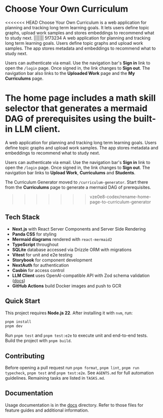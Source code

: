 # Choose Your Own Curriculum

<<<<<<< HEAD
Choose Your Own Curriculum is a web application for planning and tracking long term learning goals. It lets users define topic graphs, upload work samples and stores embeddings to recommend what to study next.
||||||| 5f73234
A web application for planning and tracking long term learning goals. Users define topic graphs and upload work samples. The app stores metadata and embeddings to recommend what to study next.

Users can authenticate via email. Use the navigation bar's **Sign in** link to open the `/login` page. Once signed in, the link changes to **Sign out**. The navigation bar also links to the **Uploaded Work** page and the **My Curriculums** page.

The home page includes a math skill selector that generates a mermaid DAG of prerequisites using the built-in LLM client.
=======
A web application for planning and tracking long term learning goals. Users define topic graphs and upload work samples. The app stores metadata and embeddings to recommend what to study next.

Users can authenticate via email. Use the navigation bar's **Sign in** link to open the `/login` page. Once signed in, the link changes to **Sign out**. The navigation bar links to **Upload Work**, **Curriculums** and **Students**.

The Curriculum Generator moved to `/curriculum-generator`. Start there from the **Curriculums** page to generate a mermaid DAG of prerequisites.
>>>>>>> vze0e8-codex/rename-home-page-to-curriculum-generator

## Tech Stack

- **Next.js** with React Server Components and Server Side Rendering
- **Panda CSS** for styling
- **Mermaid diagrams** rendered with `react-mermaid2`
- **TypeScript** throughout
- **SQLite** database accessed via Drizzle ORM with migrations
- **Vitest** for unit and e2e testing
- **Storybook** for component development
- **NextAuth** for authentication
- **Casbin** for access control
- **LLM Client** uses OpenAI-compatible API with Zod schema validation ([docs](app/src/llm/README.md))
- **GitHub Actions** build Docker images and push to GCR

## Quick Start

This project requires **Node.js 22**. After installing it with `nvm`, run:

```bash
pnpm install
pnpm dev
```

Run `pnpm test` and `pnpm test:e2e` to execute unit and end-to-end tests. Build the project with `pnpm build`.

## Contributing

Before opening a pull request run `pnpm format`, `pnpm lint`, `pnpm run typecheck`, `pnpm test` and `pnpm test:e2e`. See `AGENTS.md` for full automation guidelines. Remaining tasks are listed in `TASKS.md`.

## Documentation

Usage documentation is in the [docs](docs/) directory. Refer to those files for feature guides and additional information.

